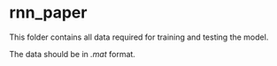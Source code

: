 # rnn_paper

This folder contains all data required for training and testing the model.

The data should be in *.mat* format.